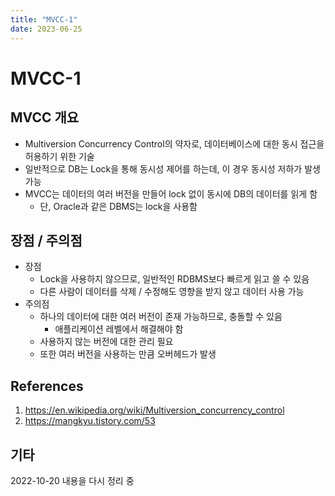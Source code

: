 ```yaml
---
title: "MVCC-1"
date: 2023-06-25
---
```


# MVCC-1

## MVCC 개요

- Multiversion Concurrency Control의 약자로, 데이터베이스에 대한 동시 접근을 허용하기 위한 기술
- 일반적으로 DB는 Lock을 통해 동시성 제어를 하는데, 이 경우 동시성 저하가 발생 가능
- MVCC는 데이터의 여러 버전을 만들어 lock 없이 동시에 DB의 데이터를 읽게 함
  - 단, Oracle과 같은 DBMS는 lock을 사용함

## 장점 / 주의점

- 장점
  - Lock을 사용하지 않으므로, 일반적인 RDBMS보다 빠르게 읽고 쓸 수 있음
  - 다른 사람이 데이터를 삭제 / 수정해도 영향을 받지 않고 데이터 사용 가능
- 주의점
  - 하나의 데이터에 대한 여러 버전이 존재 가능하므로, 충돌할 수 있음
    - 애플리케이션 레벨에서 해결해야 함
  - 사용하지 않는 버전에 대한 관리 필요
  - 또한 여러 버전을 사용하는 만큼 오버헤드가 발생

## References

1. https://en.wikipedia.org/wiki/Multiversion_concurrency_control
2. https://mangkyu.tistory.com/53

## 기타

2022-10-20 내용을 다시 정리 중
